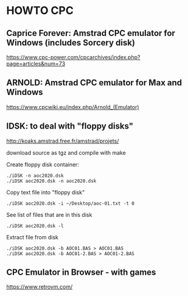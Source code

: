 # HOWTO CPC

## Caprice Forever: Amstrad CPC emulator for Windows (includes Sorcery disk)
https://www.cpc-power.com/cpcarchives/index.php?page=articles&num=73

## ARNOLD: Amstrad CPC emulator for Max and Windows
https://www.cpcwiki.eu/index.php/Arnold_(Emulator)

## IDSK: to deal with "floppy disks"
http://koaks.amstrad.free.fr/amstrad/projets/

download source as tgz and compile with make

Create floppy disk container:
```
./iDSK -n aoc2020.dsk
./iDSK aoc2020.dsk -n aoc2020.dsk
```

Copy text file into "floppy disk"
```
./iDSK aoc2020.dsk -i ~/Desktop/aoc-01.txt -t 0 
```

See list of files that are in this disk 
```
./iDSK aoc2020.dsk -l
```

Extract file from disk
```
./iDSK aoc2020.dsk -b AOC01.BAS > AOC01.BAS
./iDSK aoc2020.dsk -b AOC01-2.BAS > AOC01-2.BAS 
```

## CPC Emulator in Browser - with games
https://www.retrovm.com/
